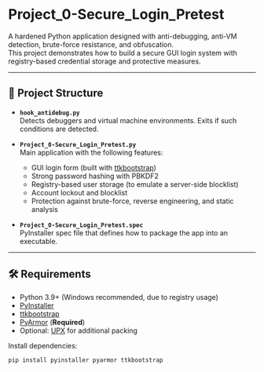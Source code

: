# Project_0-Secure_Login_Pretest

A hardened Python application designed with anti-debugging, anti-VM detection, brute-force resistance, and obfuscation.  
This project demonstrates how to build a secure GUI login system with registry-based credential storage and protective measures.

---

## 📂 Project Structure

- **`hook_antidebug.py`**  
  Detects debuggers and virtual machine environments. Exits if such conditions are detected.

- **`Project_0-Secure_Login_Pretest.py`**  
  Main application with the following features:
  - GUI login form (built with [ttkbootstrap](https://github.com/israel-dryer/ttkbootstrap))  
  - Strong password hashing with PBKDF2  
  - Registry-based user storage (to emulate a server-side blocklist)  
  - Account lockout and blocklist  
  - Protection against brute-force, reverse engineering, and static analysis

- **`Project_0-Secure_Login_Pretest.spec`**  
  PyInstaller spec file that defines how to package the app into an executable.

---

## 🛠️ Requirements

- Python 3.9+ (Windows recommended, due to registry usage)  
- [PyInstaller](https://pyinstaller.org/)  
- [ttkbootstrap](https://pypi.org/project/ttkbootstrap/)  
- [PyArmor](https://github.com/dashingsoft/pyarmor) (**Required**)  
- Optional: [UPX](https://upx.github.io/) for additional packing

Install dependencies:

```bash
pip install pyinstaller pyarmor ttkbootstrap
